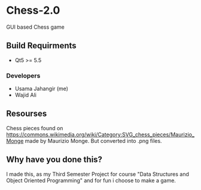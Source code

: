 # Chess-2.0
GUI based Chess game

## Build Requirments
* Qt5 >= 5.5

### Developers
* Usama Jahangir (me)
* Wajid Ali

## Resourses
Chess pieces found on https://commons.wikimedia.org/wiki/Category:SVG_chess_pieces/Maurizio_Monge
made by Maurizio Monge. But converted into .png files.

## Why have you done this?
I made this, as my Third Semester Project for course "Data Structures and Object Oriented Programming" and for fun i choose to make a game. 
